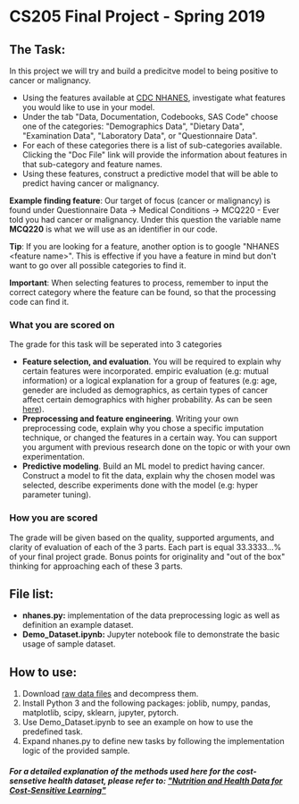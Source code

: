 # CS205 Final Project - Spring 2019

## The Task:
In this project we will try and build a predicitve model to being positive to cancer or malignancy.
- Using the features available at [CDC NHANES](https://wwwn.cdc.gov/nchs/nhanes/continuousnhanes/default.aspx?BeginYear=2015), investigate what features you would like to use in your model. 
- Under the tab "Data, Documentation, Codebooks, SAS Code" choose one of the categories: "Demographics Data", "Dietary Data", "Examination Data", "Laboratory Data", or "Questionnaire Data". 
- For each of these categories there is a list of sub-categories available. Clicking the "Doc File" link will provide the information about features in that sub-category and feature names.
- Using these features, construct a predictive model that will be able to predict having cancer or malignancy.

**Example finding feature**: Our target of focus (cancer or malignancy) is found under Questionnaire Data -> Medical Conditions -> MCQ220 - Ever told you had cancer or malignancy. Under this question the variable name **MCQ220** is what we will use as an identifier in our code.

**Tip**: If you are looking for a feature, another option is to google "NHANES \<feature name\>". This is effective if you have a feature in mind but don't want to go over all possible categories to find it.

**Important**: When selecting features to process, remember to input the correct category where the feature can be found, so that the processing code can find it.
  
### What you are scored on
The grade for this task will be seperated into 3 categories
- **Feature selection, and evaluation**. You will be required to explain why certain features were incorporated. empiric evaluation (e.g: mutual information) or a logical explanation for a group of features (e.g: age, geneder are included as demographics, as certain types of cancer affect certain demographics with higher probability. As can be seen [here](https://gis.cdc.gov/Cancer/USCS/DataViz.html)).
- **Preprocessing and feature engineering**. Writing your own preprocessing code, explain why you chose a specific imputation technique, or changed the features in a certain way. You can support you argument with previous research done on the topic or with your own experimentation.
- **Predictive modeling**. Build an ML model to predict having cancer. Construct a model to fit the data, explain why the chosen model was selected, describe experiments done with the model (e.g: hyper parameter tuning).

### How you are scored
The grade will be given based on the quality, supported arguments, and clarity of evaluation of each of the 3 parts.
Each part is equal 33.3333...% of your final project grade. Bonus points for originality and "out of the box" thinking for approaching each of these 3 parts.


## File list:
- **nhanes.py:** implementation of the data preprocessing logic as well as definition an example dataset.
- **Demo_Dataset.ipynb:** Jupyter notebook file to demonstrate the basic usage of sample dataset.

## How to use:
1) Download [raw data files](https://drive.google.com/file/d/1hFp7O747408D8t5442f0Sjit7wXKXI1z/view?usp=sharing) and decompress them.
2) Install Python 3 and the following packages: joblib, numpy, pandas, matplotlib, scipy, sklearn, jupyter, pytorch.
3) Use Demo_Dataset.ipynb to see an example on how to use the predefined task.
4) Expand nhanes.py to define new tasks by following the implementation logic of the provided sample.


##### For a detailed explanation of the methods used here for the cost-sensetive health dataset, please refer to: ["Nutrition and Health Data for Cost-Sensitive Learning"](https://arxiv.org/abs/1902.07102)
